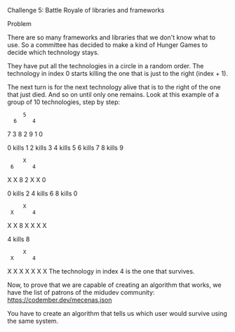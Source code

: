 Challenge 5: Battle Royale of libraries and frameworks

Problem

There are so many frameworks and libraries that we don't know what to use. So a committee has decided to make a kind of Hunger Games to decide which technology stays.

They have put all the technologies in a circle in a random order. The technology in index 0 starts killing the one that is just to the right (index + 1).

The next turn is for the next technology alive that is to the right of the one that just died. And so on until only one remains. Look at this example of a group of 10 technologies, step by step:


         5
      6     4
   7           3
   8           2
      9     1
         0

0 kills 1
2 kills 3
4 kills 5
6 kills 7
8 kills 9

         X
     6      4
   X           X
   8           2
      X     X
         0

0 kills 2
4 kills 6
8 kills 0

         X
     X      4
   X           X
   8           X
      X     X
         X

4 kills 8

         X
     X      4
   X           X
   X           X
      X     X
         X
The technology in index 4 is the one that survives.

Now, to prove that we are capable of creating an algorithm that works, we have the list of patrons of the midudev community: https://codember.dev/mecenas.json

You have to create an algorithm that tells us which user would survive using the same system.